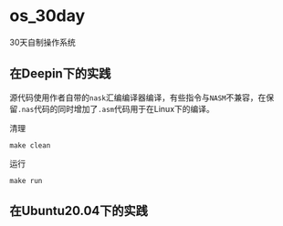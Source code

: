 # os_30day
30天自制操作系统

## 在Deepin下的实践

源代码使用作者自带的`nask`汇编编译器编译，有些指令与`NASM`不兼容，在保留`.nas`代码的同时增加了`.asm`代码用于在Linux下的编译。

清理
```
make clean
```

运行
```
make run
```

## 在Ubuntu20.04下的实践

